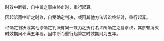 时效中断者，自中断之事由终止时，重行起算。

因起诉而中断之时效，自受确定判决，或因其他方法诉讼终结时，重行起算。

经确定判决或其他与确定判决有同一效力之执行名义所确定之请求权，其原有消灭时效期间不满五年者，因中断而重行起算之时效期间为五年。